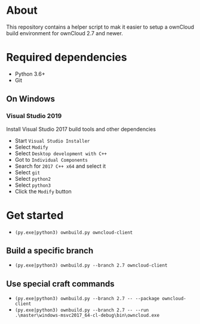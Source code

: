# About
This repository contains a helper script to mak it easier to setup a ownCloud build environment for ownCloud 2.7 and newer.


# Required dependencies
- Python 3.6+
- Git
## On Windows
### Visual Studio 2019
 Install Visual Studio 2017 build tools and other dependencies
 - Start `Visual Studio Installer`
  - Select `Modify`
  - Select `Desktop development with C++`
  - Got to `Individual Components`
  - Search for `2017 C++ x64` and select it
  - Select `git`
  - Select `python2`
  - Select `python3`
  - Click the `Modify` button

# Get started
- `(py.exe|python3) ownbuild.py owncloud-client`

## Build a specific branch
- `(py.exe|python3) ownbuild.py --branch 2.7 owncloud-client`

## Use special craft commands
- `(py.exe|python3) ownbuild.py --branch 2.7 -- --package owncloud-client`
- `(py.exe|python3) ownbuild.py --branch 2.7 -- --run .\master\windows-msvc2017_64-cl-debug\bin\owncloud.exe`

